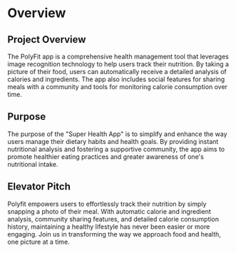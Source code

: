 # Overview


<!-- *What is this project about?* -->
## Project Overview

The PolyFit app is a comprehensive health management tool that leverages image recognition technology to help users track their nutrition. By taking a picture of their food, users can automatically receive a detailed analysis of calories and ingredients. The app also includes social features for sharing meals with a community and tools for monitoring calorie consumption over time.

<!-- *Describe succinctly and precisely its purpose.* -->
## Purpose

The purpose of the "Super Health App" is to simplify and enhance the way users manage their dietary habits and health goals. By providing instant nutritional analysis and fostering a supportive community, the app aims to promote healthier eating practices and greater awareness of one's nutritional intake.

<!-- *Include a 3-sentence (max) elevator pitch.* -->
## Elevator Pitch

Polyfit empowers users to effortlessly track their nutrition by simply snapping a photo of their meal. With automatic calorie and ingredient analysis, community sharing features, and detailed calorie consumption history, maintaining a healthy lifestyle has never been easier or more engaging. Join us in transforming the way we approach food and health, one picture at a time.

